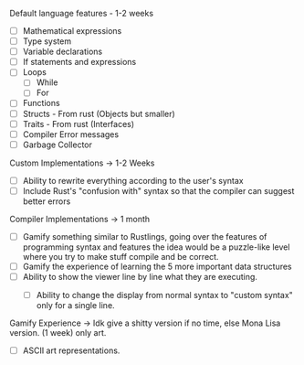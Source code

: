
Default language features - 1-2 weeks
- [ ] Mathematical expressions
- [ ] Type system
- [ ] Variable declarations
- [ ] If statements and expressions
- [ ] Loops
	- [ ] While
	- [ ] For
- [ ] Functions
- [ ] Structs - From rust (Objects but smaller)
- [ ] Traits - From rust (Interfaces)
- [ ] Compiler Error messages
- [ ] Garbage Collector

Custom Implementations -> 1-2 Weeks
- [ ] Ability to rewrite everything according to the user's syntax
- [ ] Include Rust's "confusion with" syntax so that the compiler can suggest better errors

Compiler Implementations -> 1 month
- [ ] Gamify something similar to Rustlings, going over the features of programming syntax and features
	    the idea would be a puzzle-like level where you try to make stuff compile and be correct.
- [ ] Gamify the experience of learning the 5 more important data structures
- [ ] Ability to show the viewer line by line what they are executing.
	- [ ] Ability to change the display from normal syntax to "custom syntax" only for a single line.


Gamify Experience -> Idk give a shitty version if no time, else Mona Lisa version. (1 week) only art.
- [ ] ASCII art representations.
